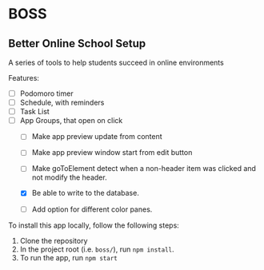 # BOSS
## Better Online School Setup

A series of tools to help students succeed in online environments

Features:

- [ ] Podomoro timer
- [ ] Schedule, with reminders
- [ ] Task List
- [ ] App Groups, that open on click
	- [ ] Make app preview update from content
	- [ ] Make app preview window start from edit button
	- [ ] Make goToElement detect when a non-header item was clicked and not modify the header.
	- [x] Be able to write to the database.
	- [ ] Add option for different color panes.
	

To install this app locally, follow the following steps:

1. Clone the repository   
2. In the project root (i.e. `boss/`), run `npm install`.
3. To run the app, run `npm start`
